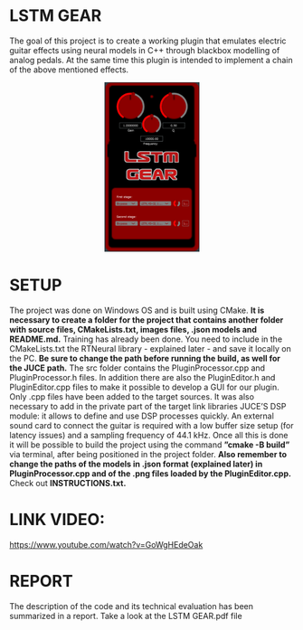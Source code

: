 # LSTM GEAR
The goal of this project is to create a working plugin that emulates electric guitar effects using neural models in C++ through blackbox modelling of analog pedals. At the same time this plugin is intended to implement a chain of the above mentioned effects.

<p align=center>
  <picture>
    <img src="./images/lstm_gear.png" height="300"/>
  </picture>
</p>

# SETUP
The project was done on Windows OS and is built using CMake. **It is necessary to create a folder
for the project that contains another folder with source files, CMakeLists.txt, images files,
.json models and README.md.** Training has already been done. You need to include in the
CMakeLists.txt the RTNeural library - explained later - and save it locally on the PC. **Be sure to change
the path before running the build, as well for the JUCE path.**
The src folder contains the PluginProcessor.cpp and PluginProcessor.h files. In addition there are also
the PluginEditor.h and PluginEditor.cpp files to make it possible to develop a GUI for our plugin. Only
.cpp files have been added to the target sources. It was also necessary to add in the private part of the
target link libraries JUCE’S DSP module: it allows to define and use DSP processes quickly.
An external sound card to connect the guitar is required with a low buffer size setup (for latency issues) and a sampling frequency of 44.1 kHz. Once all this is done it will be possible to build the project
using the command **”cmake -B build”** via terminal, after being positioned in the project folder. **Also
remember to change the paths of the models in .json format (explained later) in PluginProcessor.cpp
and of the .png files loaded by the PluginEditor.cpp.**
Check out **INSTRUCTIONS.txt.**

# LINK VIDEO:
https://www.youtube.com/watch?v=GoWgHEdeOak

# REPORT
The description of the code and its technical evaluation has been summarized in a report. Take a look at the LSTM GEAR.pdf file
